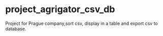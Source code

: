 # project_agrigator_csv_db
Project for Prague company,sort csv, display in a table and export csv to database. 
